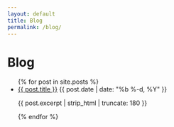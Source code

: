 ```yaml
---
layout: default
title: Blog
permalink: /blog/
---
```


<h1>Blog</h1>
<ul class="post-list">
{% for post in site.posts %}
  <li>
    <a href="{{ post.url | relative_url }}">{{ post.title }}</a>
    <span class="post-date">{{ post.date | date: "%b %-d, %Y" }}</span>
    <p>{{ post.excerpt | strip_html | truncate: 180 }}</p>
  </li>
{% endfor %}
</ul>
